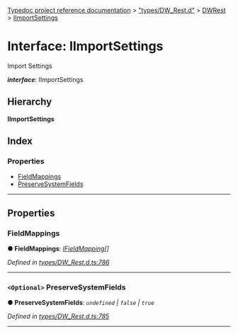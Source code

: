 [Typedoc project reference documentation](../README.md) > ["types/DW_Rest.d"](../modules/_types_dw_rest_d_.md) > [DWRest](../modules/_types_dw_rest_d_.dwrest.md) > [IImportSettings](../interfaces/_types_dw_rest_d_.dwrest.iimportsettings.md)

# Interface: IImportSettings

Import Settings

*__interface__*: IImportSettings

## Hierarchy

**IImportSettings**

## Index

### Properties

* [FieldMappings](_types_dw_rest_d_.dwrest.iimportsettings.md#fieldmappings)
* [PreserveSystemFields](_types_dw_rest_d_.dwrest.iimportsettings.md#preservesystemfields)

---

## Properties

<a id="fieldmappings"></a>

###  FieldMappings

**● FieldMappings**: *[IFieldMapping](_types_dw_rest_d_.dwrest.ifieldmapping.md)[]*

*Defined in [types/DW_Rest.d.ts:786](https://github.com/DocuWare/REST-Sample-TS/blob/0222c3e/src/types/DW_Rest.d.ts#L786)*

___
<a id="preservesystemfields"></a>

### `<Optional>` PreserveSystemFields

**● PreserveSystemFields**: *`undefined` \| `false` \| `true`*

*Defined in [types/DW_Rest.d.ts:785](https://github.com/DocuWare/REST-Sample-TS/blob/0222c3e/src/types/DW_Rest.d.ts#L785)*

___

